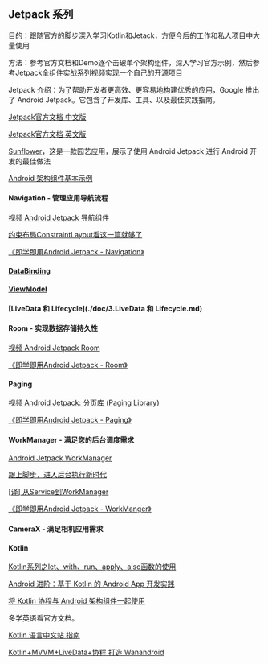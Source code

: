 ## Jetpack 系列

目的：跟随官方的脚步深入学习Kotlin和Jetack，方便今后的工作和私人项目中大量使用

方法：参考官方文档和Demo逐个击破单个架构组件，深入学习官方示例，然后参考Jetpack全组件实战系列视频实现一个自己的开源项目

Jetpack 介绍：为了帮助开发者更高效、更容易地构建优秀的应用，Google 推出了 Android Jetpack。它包含了开发库、工具、以及最佳实践指南。

[Jetpack官方文档 中文版](<https://developer.android.com/jetpack>)

[Jetpack官方文档 英文版](<https://developer.android.com/jetpack?hl=en>)

[Sunflower](https://github.com/googlesamples/android-sunflower)，这是一款园艺应用，展示了使用 Android Jetpack 进行 Android 开发的最佳做法

[Android 架构组件基本示例](https://github.com/googlesamples/android-architecture-components/tree/master/BasicSample)

#### Navigation - 管理应用导航流程

[视频 Android Jetpack 导航组件](<https://www.bilibili.com/video/av54529064>)

[约束布局ConstraintLayout看这一篇就够了](https://www.baidu.com/link?url=iTuTbOoYfcBNVuvfojnv8fXIiN2KFDnbTzJXaXSUNKvC0lGUhN9agKPb91IopDR4&wd=&eqid=f58ae8f10001e1f3000000065e44f2c3)

[《即学即用Android Jetpack - Navigation》](https://www.jianshu.com/p/66b93df4b7a6)

#### [DataBinding](./doc/1.DataBinding.md)

#### [ViewModel](./doc/2.ViewModel.md)

#### [LiveData 和 Lifecycle](./doc/3.LiveData 和 Lifecycle.md)

#### Room - 实现数据存储持久性

[视频 Android Jetpack Room](<https://www.bilibili.com/video/av30617550>)

[《即学即用Android Jetpack - Room》](https://www.jianshu.com/p/815c7db24b6d)

#### Paging

[视频 Android Jetpack: 分页库 (Paging Library)](<https://www.bilibili.com/video/av35089294>)

[《即学即用Android Jetpack - Paging》](https://www.jianshu.com/p/0b7c82a5c27f)

#### WorkManager - 满足您的后台调度需求

[Android Jetpack WorkManager](<https://www.bilibili.com/video/av56276889>)

[跟上脚步，进入后台执行新时代](https://mp.weixin.qq.com/s/lvUJEL7PAZFAzNjrscGEuw)

[[译\] 从Service到WorkManager](https://links.jianshu.com/go?to=https%3A%2F%2Fjuejin.im%2Fpost%2F5b04d064f265da0b80711759%23heading-3)

[《即学即用Android Jetpack - WorkManger》](https://www.jianshu.com/p/68e720b8a939)

#### CameraX - 满足相机应用需求

#### Kotlin

[Kotlin系列之let、with、run、apply、also函数的使用](<https://blog.csdn.net/u013064109/article/details/78786646>)

[Android 进阶：基于 Kotlin 的 Android App 开发实践](https://juejin.im/book/5af1c5ee6fb9a07a9f018368/section)

[将 Kotlin 协程与 Android 架构组件一起使用](https://developer.android.com/topic/libraries/architecture/coroutines)

多学英语看官方文档。

[Kotlin 语言中文站 指南](<http://www.kotlincn.net/docs/reference/>)

[Kotlin+MVVM+LiveData+协程 打造 Wanandroid](<https://github.com/lulululbj/wanandroid>)